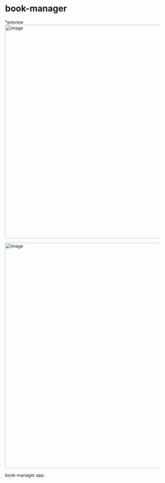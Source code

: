 # book-manager
*preview
<img width="1366" height="696" alt="image" src="https://github.com/user-attachments/assets/430a35ec-c33d-4a69-960d-afe6163c19e8" />

<img width="1366" height="734" alt="image" src="https://github.com/user-attachments/assets/5af54ac6-4482-484b-81df-11072e8a415f" />

book-manager app
